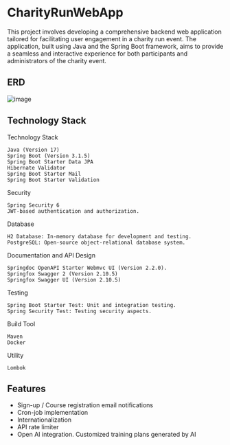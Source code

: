
# CharityRunWebApp

This project involves developing a comprehensive backend web application tailored for facilitating user engagement in a charity run event. The application, built using Java and the Spring Boot framework, aims to provide a seamless and interactive experience for both participants and administrators of the charity event.

## ERD
![image](https://github.com/Dragos-U/CharityRunWebApp/assets/121547372/108b705d-385a-4b08-aed3-35003c35b02e)

## Technology Stack

Technology Stack

    Java (Version 17)
    Spring Boot (Version 3.1.5)
    Spring Boot Starter Data JPA
    Hibernate Validator
    Spring Boot Starter Mail
    Spring Boot Starter Validation

Security

    Spring Security 6
    JWT-based authentication and authorization.

Database

    H2 Database: In-memory database for development and testing.
    PostgreSQL: Open-source object-relational database system.

Documentation and API Design

    Springdoc OpenAPI Starter Webmvc UI (Version 2.2.0).
    Springfox Swagger 2 (Version 2.10.5)
    Springfox Swagger UI (Version 2.10.5)

Testing

    Spring Boot Starter Test: Unit and integration testing.
    Spring Security Test: Testing security aspects.

Build Tool

    Maven
    Docker

Utility

    Lombok
## Features

- Sign-up / Course registration email notifications
- Cron-job implementation
- Internationalization
- API rate limiter
- Open AI integration. Customized training plans generated by AI



